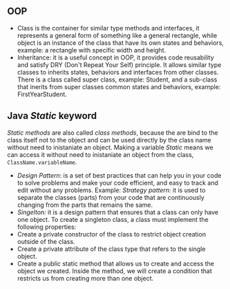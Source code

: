 ## OOP
- Class is the container for similar type methods and interfaces, it represents a general form of something like a general rectangle, while object is an instance of the class that have its own states and behaviors, example: a rectangle with specific width and height.   
- Inheritance: it is a useful concept in OOP, it provides code reusability and satisfy DRY (Don't Repeat Your Self) principle. It allows similar type classes to inherits states, behaviors and interfaces from other classes. There is a class called super class, example: Student, and a sub-class that inerits from super classes common states and behaviors, example: FirstYearStudent. 

## Java *Static* keyword
*Static methods* are also called *class methods*, because the are bind to the class itself not to the object and can be used directly by the class name without need to inistaniate an object. Making a variable *Static* means we can access it without need to inistaniate an object from the class, `ClassName.variableName`.

- *Design Pattern*: is a set of best practices that can help you in your code to solve problems and make your code efficient, and easy to track and edit without any problems. Example: *Strategy pattern:* it is used to separate the classes (parts) from your code that are continuously changing from the parts that remains the same.
- *Singelton:* it is a design pattern that ensures that a class can only have one object.
To create a singleton class, a class must implement the following properties:
- Create a private constructor of the class to restrict object creation outside of the class.
- Create a private attribute of the class type that refers to the single object.
- Create a public static method that allows us to create and access the object we created. Inside the method, we will create a condition that restricts us from creating more than one object.
